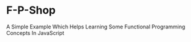 # F-P-Shop
A Simple Example Which Helps Learning Some Functional Programming Concepts In JavaScript
